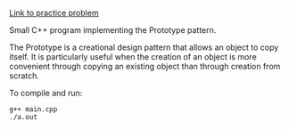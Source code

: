 [Link to practice problem](https://neetcode.io/problems/prototype)

Small C++ program implementing the Prototype pattern.

The Prototype is a creational design pattern that allows an object to copy itself. It is particularly useful when the creation of an object is more convenient through copying an existing object than through creation from scratch.

To compile and run:
```
g++ main.cpp
./a.out
```

